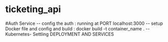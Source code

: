 # ticketing_api
#Auth Service
-- config the auth : running at PORT localhost:3000
-- setup Docker file and config and build : docker build -t container_name .
-- Kubernetes- Settling DEPLOYMENT AND SERVICES
